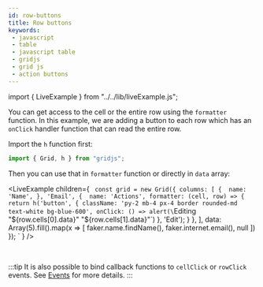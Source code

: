 ```yaml
---
id: row-buttons 
title: Row buttons 
keywords:
 - javascript
 - table
 - javascript table
 - gridjs
 - grid js
 - action buttons
---
```


import { LiveExample } from "../../lib/liveExample.js";

You can get access to the cell or the entire row using the `formatter` function. In this example, we are adding a button
to each row which has an `onClick` handler function that can read the entire row.

Import the `h` function first:

```js
import { Grid, h } from "gridjs";
```

Then you can use that in `formatter` function or directly in `data` array:

<LiveExample children={
`
const grid = new Grid({
  columns: [
      { 
        name: 'Name',
      },
      'Email',
      { 
        name: 'Actions',
        formatter: (cell, row) => {
          return h('button', {
            className: 'py-2 mb-4 px-4 border rounded-md text-white bg-blue-600',
            onClick: () => alert(\`Editing "\${row.cells[0].data}\" "\${row.cells[1].data}"\`)
          }, 'Edit');
        }
      },
   ],
  data: Array(5).fill().map(x => [
    faker.name.findName(),
    faker.internet.email(),
    null
  ])
});
`
} />

<br/>

:::tip
It is also possible to bind callback functions to `cellClick` or `rowClick` events.
See [Events](./event-handler.md) for more details.
:::
